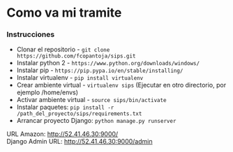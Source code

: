 # Como va mi tramite

### Instrucciones    
* Clonar el repositorio - ```git clone https://github.com/fcopantoja/sips.git```  
* Instalar python 2 - ```https://www.python.org/downloads/windows/```  
* Instalar pip - ```https://pip.pypa.io/en/stable/installing/```  
* Instalar virtualenv - ```pip install virtualenv```  
* Crear ambiente virtual - ```virtualenv sips``` (Ejecutar en otro directorio, por ejemplo /home/envs)
* Activar ambiente virtual - ```source sips/bin/activate```  
* Instalar paquetes: ```pip install -r /path_del_proyecto/sips/requirements.txt```  
* Arrancar proyecto Django: ```python manage.py runserver```  

URL Amazon: http://52.41.46.30:9000/  
Django Admin URL: http://52.41.46.30:9000/admin  
